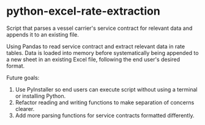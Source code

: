 # python-excel-rate-extraction
Script that parses a vessel carrier's service contract for relevant data and appends it to an existing file.

Using Pandas to read service contract and extract relevant data in rate tables. Data is loaded into memory before systematically being appended to a new sheet in an existing Excel file, following the end user's desired format.

Future goals:
1) Use PyInstaller so end users can execute script without using a terminal or installing Python.
2) Refactor reading and writing functions to make separation of concerns clearer.
3) Add more parsing functions for service contracts formatted differently.

